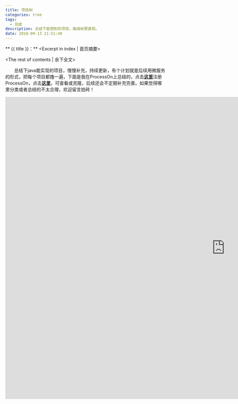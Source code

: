 ```yaml
---
title: 项目树
categories: tree
tags:
  - 总结
description: 总结下能想到的项目，画成树更直观。
date: 2018-09-13 21:51:40
---
```


** {{ title }}：** <Excerpt in index | 首页摘要>

<!-- more -->
<The rest of contents | 余下全文>



　　总结下java能实现的项目，慢慢补充，持续更新，有个计划就是后续用微服务的形式，把每个项目都撸一遍，下面是我在ProcessOn上总结的，点击[**这里**](https://www.processon.com/i/5aacfa26e4b0f68cc01c8b7a)注册ProcessOn，点击[**这里**](https://www.processon.com/view/5ad09927e4b0518eacad7ddb)，可查看或克隆，后续还会不定期补充完善。如果觉得哪里分类或者总结的不太合理，欢迎留言拍砖！

<iframe id="embed_dom" name="embed_dom" frameborder="0" style="display:block;width:1380px; height:950px;" src="https://www.processon.com/embed/mind/5ad09927e4b0518eacad7ddb"></iframe>